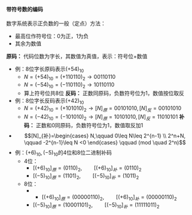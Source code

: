 #### 带符号数的编码
数字系统表示正负数的一般（定点）方法：
- 最高位作符号位：0为正，1为负
- 其余为数值

**原码：** 代码位数为字长，其数值为真值，表示：符号位+数值
- 例：8位字长原码表示$(+54)_{10}$
	- $N=(+54)_{10}=(+110110)_2 \to 00110110$
	- $N=(-54)_{10}=(-110110)_2 \to 10110110$
	- 算上符号位共8位
**反码：** 正数同原码，负数符号位为1，数值按位取反
- 例：8位字长反码表示$(+42)_{10}$
	- $N=(+42)_{10}=(+101010)_2 \to [N]_{原}=00101010,[N]_{反}=00101010$
	- $N=(-42)_{10}=(-101010)_2 \to [N]_{原}=10101010,[N]_{反}=11010101$
**补码：** 正数和0同原码，负数符号位为1，数值取反加1
- $$[N]_{补}=\begin{cases}
N,\qquad 0\leq N\leq 2^{n-1}
\\
2^n+N, \qquad -2^{n-1}\leq N <0
\end{cases} \qquad (mod \quad 2^n)$$
- 例：$(+6)_{10}, (-5)_{10}$的4位和8位二进制补码
	- 4位：
		- $[(+6)_{10}]_{原}=(0110)_{2},\qquad [(+6)_{10}]_{补}=(0110)_{2}$
		- $[(-5)_{10}]_{原}=(1101)_{2},\qquad [(-5)_{10}]_{补}=(1011)_{2}$
	- 8位：
		- - $[(+6)_{10}]_{原}=(00000110)_{2},\qquad [(+6)_{10}]_{补}=(00000110)_{2}$
		- $[(-5)_{10}]_{原}=(10001101)_{2},\qquad [(-5)_{10}]_{补}=(11111011)_{2}$